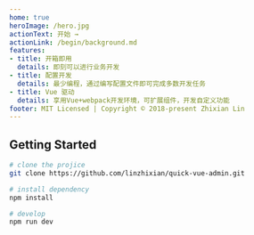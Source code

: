 ```yaml
---
home: true
heroImage: /hero.jpg
actionText: 开始 →
actionLink: /begin/background.md
features:
- title: 开箱即用
  details: 即刻可以进行业务开发
- title: 配置开发
  details: 最少编程，通过编写配置文件即可完成多数开发任务
- title: Vue 驱动
  details: 享用Vue+webpack开发环境，可扩展组件，开发自定义功能
footer: MIT Licensed | Copyright © 2018-present Zhixian Lin
---
```


## Getting Started

```bash
# clone the projice
git clone https://github.com/linzhixian/quick-vue-admin.git

# install dependency
npm install

# develop
npm run dev
```